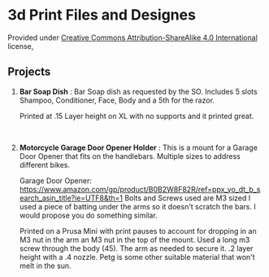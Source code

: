 # 3d Print Files and Designes

Provided under [Creative Commons Attribution-ShareAlike 4.0 International](https://creativecommons.org/licenses/by-sa/4.0/?ref=chooser-v1) license,



## Projects

<ol>
  <li><b>Bar Soap Dish</b> : Bar Soap dish as requested by the SO.   Includes 5 slots Shampoo, Conditioner, Face, Body and a 5th for the razor.   

Printed at .15 Layer height on XL with no supports and it printed great.</li>
<Br>
  <li><b>Motorcycle Garage Door Opener Holder</b> : This is a mount for a Garage Door Opener that fits on the handlebars.  Multiple sizes to address different bikes.

 <br>

Garage Door Opener: https://www.amazon.com/gp/product/B0B2W8F82R/ref=ppx_yo_dt_b_search_asin_title?ie=UTF8&th=1
Bolts and Screws used are M3 sized
I used a piece of batting under the arms so it doesn't scratch the bars.  I would propose you do something similar.
 <br>

Printed on a Prusa Mini with print pauses to account for dropping in an M3 nut in the arm an M3 nut in the top of the mount.   Used a long m3 screw through the body (45).  The arm as needed to secure it. .2 layer height with a .4 nozzle.  Petg is some other suitable material that won't melt in the sun.</li>


</ol>